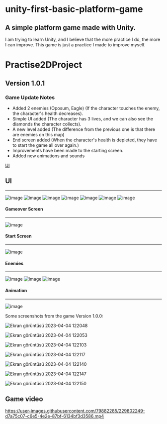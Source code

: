 # unity-first-basic-platform-game
<h2>A simple platform game made with Unity.</h2>

<p>I am trying to learn Unity, and I believe that the more practice I do, the more I can improve. This game is just a practice I made to improve myself.</p>

<h1>Practise2DProject</h1>
<h2>Version 1.0.1</h2>


<h3>Game Update Notes</h3>

<ul>
  <li>Added 2 enemies (Oposum, Eagle) (If the character touches the enemy, the character's health decreases).</li>
  <li>Simple UI added (The character has 3 lives, and we can also see the diamonds the character collects).</li>
  <li>A new level added (The difference from the previous one is that there are enemies on this map)</li>
  <li>End screen added (When the character's health is depleted, they have to start the game all over again.)</li>
  <li>Improvements have been made to the starting screen.</li>
  <li>Added new animations and sounds</li>
</ul>

[UI](#UI)



## UI ##

<hr>

![image](https://user-images.githubusercontent.com/79882285/230451126-e6e20085-e6e5-4779-9878-177631e51a23.png)
![image](https://user-images.githubusercontent.com/79882285/230451254-1f212fa2-a076-45f0-a0d5-7e1150f862d2.png)
![image](https://user-images.githubusercontent.com/79882285/230451380-c34ba1b6-7f90-4386-90a0-a56ead17e965.png)
![image](https://user-images.githubusercontent.com/79882285/230451938-0767450e-0fdc-425a-87ba-585fa7d973d6.png)
![image](https://user-images.githubusercontent.com/79882285/230452176-f07177a1-4166-431a-911e-6f2858d798d0.png)
![image](https://user-images.githubusercontent.com/79882285/230452470-a49b3e18-8530-44e7-8677-713d1f3063df.png)
![image](https://user-images.githubusercontent.com/79882285/230452912-2655b27d-18a3-4045-926a-37e1a3f9aa5d.png)

<h4>Gameover Screen</h4>
<hr>

![image](https://user-images.githubusercontent.com/79882285/230451428-1b0ac652-dd41-4987-85d6-69f3b38f081e.png)

<h4>Start Screen</h4>
<hr>

![image](https://user-images.githubusercontent.com/79882285/230451453-22c7605d-773c-41b3-94ba-11a4a14fd910.png)

<h4>Enemies</h4>
<hr>

![image](https://user-images.githubusercontent.com/79882285/230451596-edf2254b-8c9a-4818-ae29-13826a1d0969.png)
![image](https://user-images.githubusercontent.com/79882285/230451695-a2ba07a2-ae18-440c-be43-370ae57e9954.png)
![image](https://user-images.githubusercontent.com/79882285/230452235-7b33105c-71ff-45a5-8024-c0f56c3b6e4d.png)

<h4>Animation</h4>
<hr>

![image](https://user-images.githubusercontent.com/79882285/230452999-2e2c1716-e4ed-4f7c-922c-03aed8c439f9.png)



Some screenshots from the game Version 1.0.0:

![Ekran görüntüsü 2023-04-04 122048](https://user-images.githubusercontent.com/79882285/229748753-c1996725-e62d-4798-b399-e9b50c54b9f7.png)

![Ekran görüntüsü 2023-04-04 122053](https://user-images.githubusercontent.com/79882285/229748798-f6a40e3b-730f-4a89-9d25-e9f7f514c6e3.png)

![Ekran görüntüsü 2023-04-04 122103](https://user-images.githubusercontent.com/79882285/229748807-16aebd9e-3a66-40c3-90a0-d30122a701a0.png)

![Ekran görüntüsü 2023-04-04 122117](https://user-images.githubusercontent.com/79882285/229748815-0efbf644-144b-4798-ba87-77842e1e2557.png)

![Ekran görüntüsü 2023-04-04 122140](https://user-images.githubusercontent.com/79882285/229748823-4b887d9c-9867-4b6c-b217-29c93836b0cc.png)

![Ekran görüntüsü 2023-04-04 122147](https://user-images.githubusercontent.com/79882285/229748835-e3fc2a62-fd7b-4959-814e-4ae83704cf65.png)

![Ekran görüntüsü 2023-04-04 122150](https://user-images.githubusercontent.com/79882285/229748846-5fc40ed6-499f-4c77-92c1-4e6885461671.png)


<h2>Game video</h2>

https://user-images.githubusercontent.com/79882285/229802249-d7a75c07-c6e5-4e2e-87bf-6134bf3d3586.mp4



















